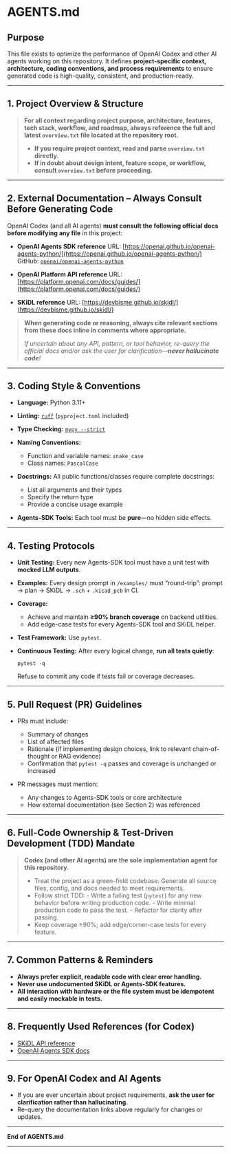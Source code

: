 # AGENTS.md

## Purpose

This file exists to optimize the performance of OpenAI Codex and other AI agents working on this repository.
It defines **project-specific context, architecture, coding conventions, and process requirements** to ensure generated code is high-quality, consistent, and production-ready.

---

## 1. Project Overview & Structure

> **For all context regarding project purpose, architecture, features, tech stack, workflow, and roadmap, always reference the full and latest `overview.txt` file located at the repository root.**
>
> * **If you require project context, read and parse `overview.txt` directly.**
> * **If in doubt about design intent, feature scope, or workflow, consult `overview.txt` before proceeding.**

---

## 2. External Documentation – Always Consult Before Generating Code

OpenAI Codex (and all AI agents) **must consult the following official docs before modifying any file** in this project:

* **OpenAI Agents SDK reference**
  URL: [https://openai.github.io/openai-agents-python/](https://openai.github.io/openai-agents-python/)
  GitHub: [`openai/openai-agents-python`](https://github.com/openai/openai-agents-python)

* **OpenAI Platform API reference**
  URL: [https://platform.openai.com/docs/guides/](https://platform.openai.com/docs/guides/)

* **SKiDL reference**
  URL: [https://devbisme.github.io/skidl/](https://devbisme.github.io/skidl/)

> **When generating code or reasoning, always cite relevant sections from these docs inline in comments where appropriate.**
>
> *If uncertain about any API, pattern, or tool behavior, re-query the official docs and/or ask the user for clarification—**never hallucinate code**!*

---

## 3. Coding Style & Conventions

* **Language:** Python 3.11+

* **Linting:** [`ruff`](https://docs.astral.sh/ruff/) (`pyproject.toml` included)

* **Type Checking:** [`mypy --strict`](https://mypy.readthedocs.io/en/stable/)

* **Naming Conventions:**

  * Function and variable names: `snake_case`
  * Class names: `PascalCase`

* **Docstrings:**
  All public functions/classes require complete docstrings:

  * List all arguments and their types
  * Specify the return type
  * Provide a concise usage example

* **Agents-SDK Tools:**
  Each tool must be **pure**—no hidden side effects.

---

## 4. Testing Protocols

* **Unit Testing:**
  Every new Agents-SDK tool must have a unit test with **mocked LLM outputs**.
* **Examples:**
  Every design prompt in `/examples/` must “round-trip”: prompt → plan → SKiDL → `.sch` + `.kicad_pcb` in CI.
* **Coverage:**

  * Achieve and maintain **≥90% branch coverage** on backend utilities.
  * Add edge-case tests for every Agents-SDK tool and SKiDL helper.
* **Test Framework:**
  Use `pytest`.
* **Continuous Testing:**
  After every logical change, **run all tests quietly**:

  ```
  pytest -q
  ```

  Refuse to commit any code if tests fail or coverage decreases.

---

## 5. Pull Request (PR) Guidelines

* PRs must include:

  * Summary of changes
  * List of affected files
  * Rationale (if implementing design choices, link to relevant chain-of-thought or RAG evidence)
  * Confirmation that `pytest -q` passes and coverage is unchanged or increased
* PR messages must mention:

  * Any changes to Agents-SDK tools or core architecture
  * How external documentation (see Section 2) was referenced

---

## 6. Full-Code Ownership & Test-Driven Development (TDD) Mandate

> **Codex (and other AI agents) are the sole implementation agent for this repository.**
>
> * Treat the project as a green-field codebase:
>   Generate all source files, config, and docs needed to meet requirements.
> * Follow strict TDD:
>   \- Write a failing test (`pytest`) for any new behavior before writing production code.
>   \- Write minimal production code to pass the test.
>   \- Refactor for clarity after passing.
> * Keep coverage ≥90%; add edge/corner-case tests for every feature.

---

## 7. Common Patterns & Reminders

* **Always prefer explicit, readable code with clear error handling.**
* **Never use undocumented SKiDL or Agents-SDK features.**
* **All interaction with hardware or the file system must be idempotent and easily mockable in tests.**

---

## 8. Frequently Used References (for Codex)

* [SKiDL API reference](https://devbisme.github.io/skidl/)
* [OpenAI Agents SDK docs](https://openai.github.io/openai-agents-python/)

---

## 9. For OpenAI Codex and AI Agents

* If you are ever uncertain about project requirements, **ask the user for clarification rather than hallucinating.**
* Re-query the documentation links above regularly for changes or updates.

---

**End of AGENTS.md**

---
